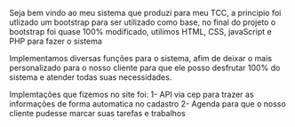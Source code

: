 Seja bem vindo ao meu sistema que produzi para meu TCC, a principio foi utlizado um bootstrap para ser utilizado como base, no final do projeto o bootstrap foi quase 100% modificado, utilimos HTML, CSS, javaScript e PHP para fazer o sistema

 Implementamos diversas funções para o sistema, afim de deixar o mais personalizado para o nosso cliente para que ele posso desfrutar 100% do sistema e atender todas suas necessidades.

 Implemtações que fizemos no site foi:
 1- API via cep para trazer as informações de forma automatica no cadastro
 2- Agenda para que o nosso cliente pudesse marcar suas tarefas e trabalhos
  
